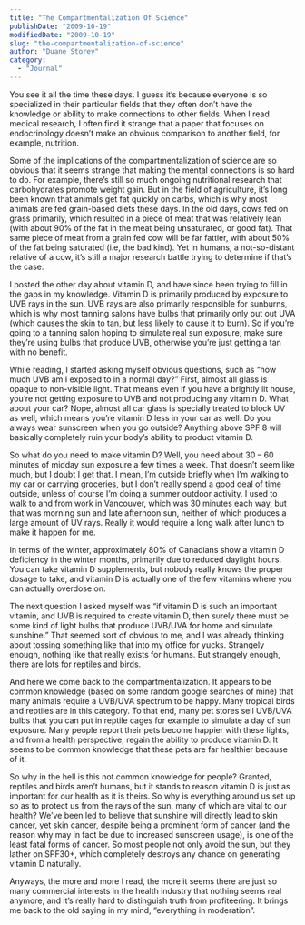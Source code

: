```yaml
---
title: "The Compartmentalization Of Science"
publishDate: "2009-10-19"
modifiedDate: "2009-10-19"
slug: "the-compartmentalization-of-science"
author: "Duane Storey"
category:
  - "Journal"
---
```


You see it all the time these days. I guess it’s because everyone is so specialized in their particular fields that they often don’t have the knowledge or ability to make connections to other fields. When I read medical research, I often find it strange that a paper that focuses on endocrinology doesn’t make an obvious comparison to another field, for example, nutrition.

Some of the implications of the compartmentalization of science are so obvious that it seems strange that making the mental connections is so hard to do. For example, there’s still so much ongoing nutritional research that carbohydrates promote weight gain. But in the field of agriculture, it’s long been known that animals get fat quickly on carbs, which is why most animals are fed grain-based diets these days. In the old days, cows fed on grass primarily, which resulted in a piece of meat that was relatively lean (with about 90% of the fat in the meat being unsaturated, or good fat). That same piece of meat from a grain fed cow will be far fattier, with about 50% of the fat being saturated (i.e, the bad kind). Yet in humans, a not-so-distant relative of a cow, it’s still a major research battle trying to determine if that’s the case.

I posted the other day about vitamin D, and have since been trying to fill in the gaps in my knowledge. Vitamin D is primarily produced by exposure to UVB rays in the sun. UVB rays are also primarily responsible for sunburns, which is why most tanning salons have bulbs that primarily only put out UVA (which causes the skin to tan, but less likely to cause it to burn). So if you’re going to a tanning salon hoping to simulate real sun exposure, make sure they’re using bulbs that produce UVB, otherwise you’re just getting a tan with no benefit.

While reading, I started asking myself obvious questions, such as “how much UVB am I exposed to in a normal day?” First, almost all glass is opaque to non-visible light. That means even if you have a brightly lit house, you’re not getting exposure to UVB and not producing any vitamin D. What about your car? Nope, almost all car glass is specially treated to block UV as well, which means you’re vitamin D less in your car as well. Do you always wear sunscreen when you go outside? Anything above SPF 8 will basically completely ruin your body’s ability to product vitamin D.

So what do you need to make vitamin D? Well, you need about 30 – 60 minutes of midday sun exposure a few times a week. That doesn’t seem like much, but I doubt I get that. I mean, I’m outside briefly when I’m walking to my car or carrying groceries, but I don’t really spend a good deal of time outside, unless of course I’m doing a summer outdoor activity. I used to walk to and from work in Vancouver, which was 30 minutes each way, but that was morning sun and late afternoon sun, neither of which produces a large amount of UV rays. Really it would require a long walk after lunch to make it happen for me.

In terms of the winter, approximately 80% of Canadians show a vitamin D deficiency in the winter months, primarily due to reduced daylight hours. You can take vitamin D supplements, but nobody really knows the proper dosage to take, and vitamin D is actually one of the few vitamins where you can actually overdose on.

The next question I asked myself was “if vitamin D is such an important vitamin, and UVB is required to create vitamin D, then surely there must be some kind of light bulbs that produce UVB/UVA for home and simulate sunshine.” That seemed sort of obvious to me, and I was already thinking about tossing something like that into my office for yucks. Strangely enough, nothing like that really exists for humans. But strangely enough, there are lots for reptiles and birds.

And here we come back to the compartmentalization. It appears to be common knowledge (based on some random google searches of mine) that many animals require a UVB/UVA spectrum to be happy. Many tropical birds and reptiles are in this category. To that end, many pet stores sell UVB/UVA bulbs that you can put in reptile cages for example to simulate a day of sun exposure. Many people report their pets become happier with these lights, and from a health perspective, regain the ability to produce vitamin D. It seems to be common knowledge that these pets are far healthier because of it.

So why in the hell is this not common knowledge for people? Granted, reptiles and birds aren’t humans, but it stands to reason vitamin D is just as important for our health as it is theirs. So why is everything around us set up so as to protect us from the rays of the sun, many of which are vital to our health? We’ve been led to believe that sunshine will directly lead to skin cancer, yet skin cancer, despite being a prominent form of cancer (and the reason why may in fact be due to increased sunscreen usage), is one of the least fatal forms of cancer. So most people not only avoid the sun, but they lather on SPF30+, which completely destroys any chance on generating vitamin D naturally.

Anyways, the more and more I read, the more it seems there are just so many commercial interests in the health industry that nothing seems real anymore, and it’s really hard to distinguish truth from profiteering. It brings me back to the old saying in my mind, “everything in moderation”.
